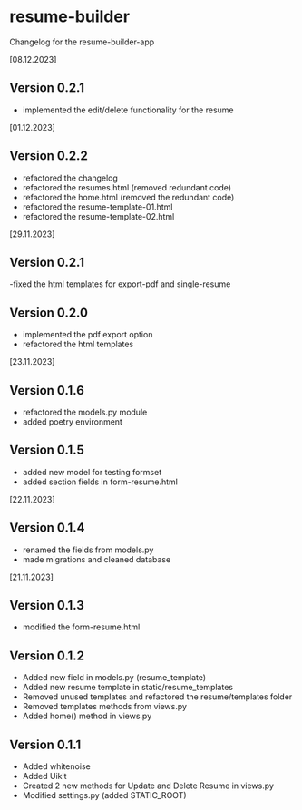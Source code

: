 # resume-builder
Changelog for the resume-builder-app


[08.12.2023]

Version 0.2.1
-
- implemented the edit/delete functionality for the resume



[01.12.2023]

Version 0.2.2
-
- refactored the changelog
- refactored the resumes.html (removed redundant code)
- refactored the home.html (removed the redundant code)
- refactored the resume-template-01.html
- refactored the resume-template-02.html


[29.11.2023]

Version 0.2.1
-
-fixed the html templates for export-pdf and single-resume


Version 0.2.0
-
- implemented the pdf export option
- refactored the html templates 


[23.11.2023]

Version 0.1.6
-
- refactored the models.py module
- added poetry environment 


Version 0.1.5
-
- added new model for testing formset
- added section fields in form-resume.html 


[22.11.2023]

Version 0.1.4
-
- renamed the fields from models.py 
- made migrations and cleaned database



[21.11.2023]


Version 0.1.3
-
- modified the form-resume.html 


Version 0.1.2 
-
- Added new field in models.py (resume_template)
- Added new resume template in static/resume_templates
- Removed unused templates and refactored the resume/templates folder
- Removed templates methods from views.py
- Added home() method in views.py
               


Version 0.1.1 
-
- Added whitenoise
- Added Uikit 
- Created 2 new methods for Update and Delete Resume in views.py
- Modified settings.py (added STATIC_ROOT)










